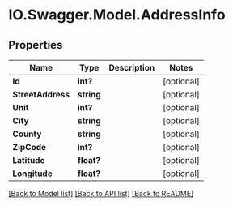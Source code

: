 # IO.Swagger.Model.AddressInfo
## Properties

Name | Type | Description | Notes
------------ | ------------- | ------------- | -------------
**Id** | **int?** |  | [optional] 
**StreetAddress** | **string** |  | [optional] 
**Unit** | **int?** |  | [optional] 
**City** | **string** |  | [optional] 
**County** | **string** |  | [optional] 
**ZipCode** | **int?** |  | [optional] 
**Latitude** | **float?** |  | [optional] 
**Longitude** | **float?** |  | [optional] 

[[Back to Model list]](../README.md#documentation-for-models) [[Back to API list]](../README.md#documentation-for-api-endpoints) [[Back to README]](../README.md)

